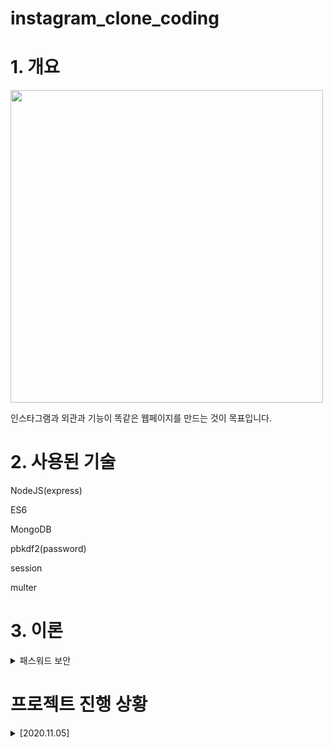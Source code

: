 # instagram_clone_coding


# 1. 개요

<img src="/readme_images/2020.11.05.gif" width=500px >

인스타그램과 외관과 기능이 똑같은 웹페이지를 만드는 것이 목표입니다.

# 2. 사용된 기술

NodeJS(express)

ES6

MongoDB

pbkdf2(password)

session

multer

# 3. 이론

<details>
<summary>패스워드 보안</summary>
       
       
- 기본 원리 
       
    단방향 암호화 : 암호화는 가능하지만 반대로 복호화는 불가능한 암호화방법을 사용하여

    비밀번호를 해싱하고, db에 비밀번호 원본을 저장하는 것이 아닌 해싱값을 저장한다.

    ⇒ 로그인 시 비밀번호 일치여부를 확인 할 때에는 입력된 비밀번호를 암호화하여

    db에 저장된 해싱값과 비교한다. 

    단방향 암호화의 예시 : hd5 (이제 더이상 쓰지 않음, 취약점이 발견됨),

    sha256 (이걸 요즘 쓴다는데 또 취약점이 발견되었을 수 있음)
    
- salt

    비밀번호 자체만 암호화를 하게되면, 모든 값의 해시을 저장해서 사전처럼 만들어

    뚫을 수가 있다.

    여기서 비밀번호+salt값(salt는 겹치지않는 랜덤한값)을 해싱을 하면

    좀 더 뚫기가 힘든 암호가 만들어진다.

    모든 사용자마다 salt값은 다른것이 좋다. ( salt값이 같다면 한명이 뚫렸을때 다른 모든 사람도 뚫릴 위험성이 존재하기 때문)

- key streching

    단방향 암호화를 여러번 반복하는 것 (보안성이 높다)

    (암호화된 것을 또 암호화 또 암호화.... 반복)

    ex) PBKDF2
    
</details>


# 프로젝트 진행 상황

<details>
<summary>[2020.11.05]</summary>
<p>1. 로그인 기능 구현</p>
<p>2. 비밀번호 암호화 ( pbkdf2 사용 )</p>
<p>3. 세션기능 완성</p>
<img src="/readme_images/2020.11.05.gif" width=500px >
</details>

